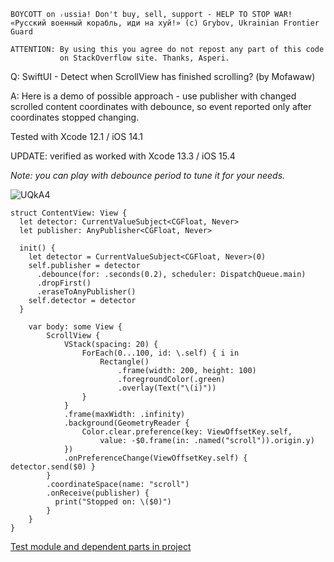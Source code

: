 ```
BOYCOTT on ᵣussia! Don't buy, sell, support - HELP TO STOP WAR!
«Русский военный корабль, иди на хуй!» (c) Grybov, Ukrainian Frontier Guard

ATTENTION: By using this you agree do not repost any part of this code
           on StackOverflow site. Thanks, Asperi.
```

Q: SwiftUI - Detect when ScrollView has finished scrolling? (by Mofawaw)

A: Here is a demo of possible approach - use publisher with changed scrolled content coordinates with debounce, so event reported only after coordinates stopped changing.

Tested with Xcode 12.1 / iOS 14.1

UPDATE: verified as worked with Xcode 13.3 / iOS 15.4

*Note: you can play with debounce period to tune it for your needs.*

![UQkA4](https://user-images.githubusercontent.com/62171579/163712294-a229e6cb-cd72-43de-8168-1bb73ccb2912.gif)


```
struct ContentView: View {
  let detector: CurrentValueSubject<CGFloat, Never>
  let publisher: AnyPublisher<CGFloat, Never>

  init() {
    let detector = CurrentValueSubject<CGFloat, Never>(0)
    self.publisher = detector
      .debounce(for: .seconds(0.2), scheduler: DispatchQueue.main)
      .dropFirst()
      .eraseToAnyPublisher()
    self.detector = detector
  }
  
    var body: some View {
        ScrollView {
            VStack(spacing: 20) {
                ForEach(0...100, id: \.self) { i in
                    Rectangle()
                        .frame(width: 200, height: 100)
                        .foregroundColor(.green)
                        .overlay(Text("\(i)"))
                }
            }
            .frame(maxWidth: .infinity)
            .background(GeometryReader {
                Color.clear.preference(key: ViewOffsetKey.self,
                    value: -$0.frame(in: .named("scroll")).origin.y)
            })
            .onPreferenceChange(ViewOffsetKey.self) { detector.send($0) }
        }
        .coordinateSpace(name: "scroll")
        .onReceive(publisher) {
          print("Stopped on: \($0)")
        }
    }
}
```

[Test module and dependent parts in project](https://github.com/Asperi-Demo/4SwiftUI/blob/master/PlayOn_iOS/PlayOn_iOS/Findings/TestScrollDidEndDetect.swift)
